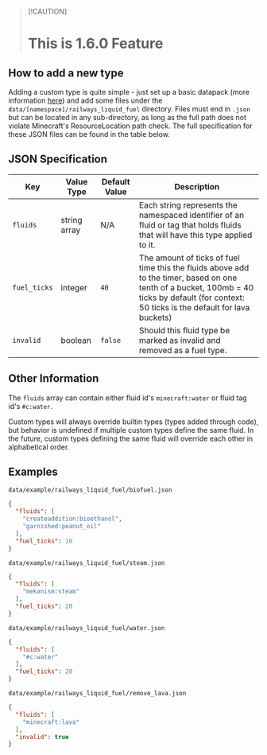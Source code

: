 > [!CAUTION] <h1>
> **This is 1.6.0 Feature**

## How to add a new type
Adding a custom type is quite simple - just set up a basic datapack (more information [here](https://minecraft.wiki/w/Data_pack)) and add some files under the `data/[namespace]/railways_liquid_fuel` directory. Files must end in `.json` but can be located in any sub-directory, as long as the full path does not violate Minecraft's ResourceLocation path check. The full specification for these JSON files can be found in the table below.

## JSON Specification

| Key           | Value Type   | Default Value | Description                                                                                                                                                                                  |
|---------------|--------------|---------------|----------------------------------------------------------------------------------------------------------------------------------------------------------------------------------------------|
| `fluids`      | string array | N/A           | Each string represents the namespaced identifier of an fluid or tag that holds fluids that will have this type applied to it.                                                                |     
| `fuel_ticks`  | integer      | `40`          | The amount of ticks of fuel time this the fluids above add to the timer, based on one tenth of a bucket, 100mb = 40 ticks by default (for context: 50 ticks is the default for lava buckets) |
| `invalid` | boolean      | `false`       | Should this fluid type be marked as invalid and removed as a fuel type.                                                                                                                      |

## Other Information
The `fluids` array can contain either fluid id's `minecraft:water` or fluid tag id's `#c:water`.

Custom types will always override builtin types (types added through code),
but behavior is undefined if multiple custom types define the same fluid.
In the future, custom types defining the same fluid will override each other in alphabetical order.

## Examples

`data/example/railways_liquid_fuel/biofuel.json`
```json
{
  "fluids": [
    "createaddition:bioethanol",
    "garnished:peanut_oil"
  ],
  "fuel_ticks": 10
}
```

`data/example/railways_liquid_fuel/steam.json`
```json
{
  "fluids": [
    "mekanism:steam"
  ],
  "fuel_ticks": 20
}
```

`data/example/railways_liquid_fuel/water.json`
```json
{
  "fluids": [
    "#c:water"
  ],
  "fuel_ticks": 20
}
```

`data/example/railways_liquid_fuel/remove_lava.json`
```json
{
  "fluids": [
    "minecraft:lava"
  ],
  "invalid": true
}
```